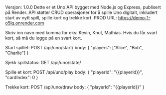 Versjon: 1.0.0
Dette er et Uno API bygget med Node.js og Express, publisert på Render. API støtter CRUD operasjoner for å spille Uno digitalt, inkludert start av nytt spill, spille kort og trekke kort.
PROD URL: https://demo-1-o5lq.onrender.com

Skriv inn navn med komma for eks: Kevin, Knut, Mathias.
Hvis du får svart kort, så må du legge på en svart kort.

Start spillet:
POST /api/uno/start/
body:
{
  "players": ["Alice", "Bob", "Charlie"]
}

Sjekk spillstatus:
GET /api/uno/state/

Spille et kort:
POST /api/uno/play
body:
{
  "playerId": "{{playerId}}",
  "cardIndex": 0
}

Trekke kort:
POST /api/uno/draw
body:
{
  "playerId": "{{playerId}}"
}
